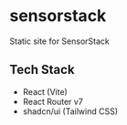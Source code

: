 # sensorstack

Static site for SensorStack

## Tech Stack

-   React (Vite)
-   React Router v7
-   shadcn/ui (Tailwind CSS)
